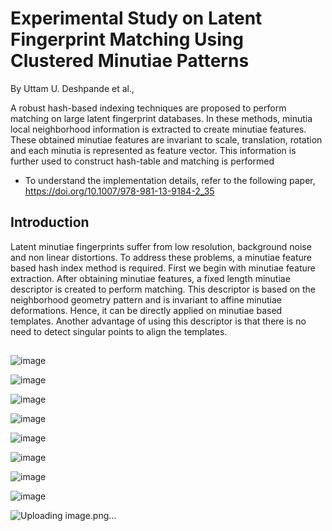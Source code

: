 # Experimental Study on Latent Fingerprint Matching Using Clustered Minutiae Patterns
By Uttam U. Deshpande et al.,


A robust hash-based indexing techniques are proposed to perform matching on large latent fingerprint databases. In these methods, minutia local neighborhood information is extracted to create minutiae features. These obtained minutiae features are invariant to scale, translation, rotation and each minutia is represented as feature vector. This information is further used to construct hash-table and matching is performed
* To understand the implementation details, refer to the following paper, https://doi.org/10.1007/978-981-13-9184-2_35


## Introduction 
Latent minutiae fingerprints suffer from low resolution, background noise and non linear distortions. To address these problems, a minutiae feature based hash index
method is required. First we begin with minutiae feature extraction. After obtaining minutiae features, a fixed length minutiae descriptor is created to perform matching.
This descriptor is based on the neighborhood geometry pattern and is invariant to affine minutiae deformations. Hence, it can be directly applied on minutiae based templates. Another advantage of using this descriptor is that there is no need to detect singular points to align the templates.

## 

![image](https://user-images.githubusercontent.com/107185323/197578591-02889a6b-3432-4aff-8221-7255660394bb.png)



![image](https://user-images.githubusercontent.com/107185323/197579748-b189e3c1-0c68-4be1-964f-4070362c6d01.png)


![image](https://user-images.githubusercontent.com/107185323/197579810-df6e068a-e2b0-4a86-a1ca-38fcf962eb5b.png)

![image](https://user-images.githubusercontent.com/107185323/197580708-e664cadc-6082-45b1-9b0d-0ab2124e9c5c.png)


![image](https://user-images.githubusercontent.com/107185323/197580835-5d79e661-af0f-4973-907b-ce844512e49d.png)






![image](https://user-images.githubusercontent.com/107185323/197580291-b220f096-ef66-408b-9e7f-66476fc9301d.png)


![image](https://user-images.githubusercontent.com/107185323/197580923-e92d1fee-e427-4df0-b56e-7e65ea2182aa.png)

![image](https://user-images.githubusercontent.com/107185323/197580966-96588d14-4e6f-4a33-a8f8-a9fdd5f34bf8.png)


![Uploading image.png…]()


